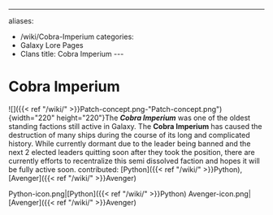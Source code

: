 ---
aliases:
- /wiki/Cobra-Imperium
categories:
- Galaxy Lore Pages
- Clans
title: Cobra Imperium
---<div class="cardcontainer" style="font-size: 14px; line-height: 24px;" align="justify">
# Cobra Imperium

![]({{< ref "/wiki/" >}}Patch-concept.png-"Patch-concept.png"){width="220" height="220"}The **_Cobra Imperium_** was one of the oldest standing factions still active in Galaxy. The **Cobra Imperium** has caused the destruction of many ships during the course of its long and complicated history. While currently dormant due to the leader being banned and the next 2 elected leaders quitting soon after they took the position, there are currently efforts to recentralize this semi dissolved faction and hopes it will be fully active soon. contributed: [Python]({{< ref "/wiki/" >}}Python), [Avenger]({{< ref "/wiki/" >}}Avenger)

Python-icon.png|[Python]({{< ref "/wiki/" >}}Python) Avenger-icon.png|[Avenger]({{< ref "/wiki/" >}}Avenger)

</div>